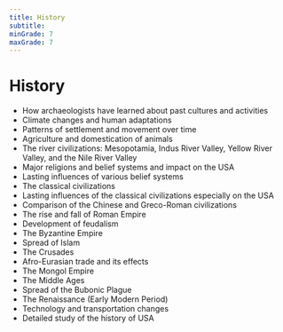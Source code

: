 ```yaml
---
title: History
subtitle: 
minGrade: 7
maxGrade: 7
---
```

# History
* How archaeologists have learned about past cultures and activities
* Climate changes and human adaptations
* Patterns of settlement and movement over time
* Agriculture and domestication of animals
* The river civilizations: Mesopotamia, Indus River Valley, Yellow River Valley, and the Nile River Valley
* Major religions and belief systems and impact on the USA
* Lasting influences of various belief systems
* The classical civilizations 
* Lasting influences of the classical civilizations especially on the USA
* Comparison of the Chinese and Greco-Roman civilizations
* The rise and fall of Roman Empire
* Development of feudalism
* The Byzantine Empire
* Spread of Islam
* The Crusades
* Afro-Eurasian trade and its effects
* The Mongol Empire
* The Middle Ages
* Spread of the Bubonic Plague
* The Renaissance (Early Modern Period)
* Technology and transportation changes
* Detailed study of the history of USA